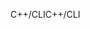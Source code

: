 <span data-ttu-id="9f2da-101">C++/CLI</span><span class="sxs-lookup"><span data-stu-id="9f2da-101">C++/CLI</span></span>